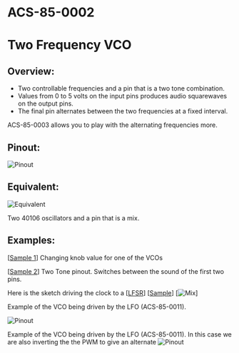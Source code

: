 # ACS-85-0002
Two Frequency VCO
==============

## Overview:

- Two controllable frequencies and a pin that is a two tone combination.
- Values from 0 to 5 volts on the input pins produces audio squarewaves on the output pins.
- The final pin alternates between the two frequencies at a fixed interval.

ACS-85-0003 allows you to play with the alternating frequencies more.

## Pinout:
![Pinout](https://github.com/robstave/ArduinoComponentSketches/blob/master/ACS-85%20ATTiny85%20sketches/ACS-85-0002/images/ACS-85-0002.png)

## Equivalent:

![Equivalent](https://github.com/robstave/ArduinoComponentSketches/blob/master/ACS-85%20ATTiny85%20sketches/ACS-85-0002/images/ACS-85-0002-overview.png)

Two 40106 oscillators and a pin that is a mix.

## Examples:

[[Sample 1](https://soundcloud.com/user-692410397/85-0002-q1)] Changing knob value for one of the VCOs

[[Sample 2](https://soundcloud.com/user-692410397/85-0002-q3)] Two Tone pinout.  Switches between the sound of the first two pins.

 Here is the sketch driving the clock to a [[LFSR](https://github.com/robstave/ArduinoComponentSketches/blob/master/ACS-85%20ATTiny85%20sketches/ACS-85-0520)]
[[Sample](https://soundcloud.com/user-692410397/85-0001-0520mix)]
[![Mix](https://github.com/robstave/ArduinoComponentSketches/blob/master/ACS-85%20ATTiny85%20sketches/ACS-85-0520/images/ACS-85-circuit-0002-0520.png)]





Example of the VCO being driven by the LFO (ACS-85-0011).

![Pinout](https://github.com/robstave/ArduinoComponentSketches/blob/master/ACS-85%20ATTiny85%20sketches/ACS-85-0002/images/ACS-85-circuit-0011-0002-1.png)

Example of the VCO being driven by the LFO (ACS-85-0011). In this case we are
also inverting the the PWM to give an alternate 
![Pinout](https://github.com/robstave/ArduinoComponentSketches/blob/master/ACS-85%20ATTiny85%20sketches/ACS-85-0002/images/ACS-85-circuit-0011-0002-2.png)